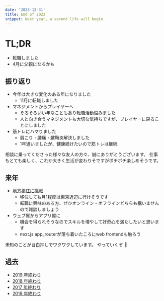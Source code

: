 ```yaml
---
date: '2023-12-31'
title: End of 2023
snippet: Next year, a second life will begin
---
```


# TL;DR

- 転職しました
- 4月に父親になるかも

## 振り返り

- 今年は大きな変化のある年になりました
    - 11月に転職しました
- マネジメントからプレイヤーへ
    - そろそろいい年なこともあり転職活動悩みました
    - 人と向き合うマネジメントも大切な気持ちですが、プレイヤーに戻ることにしました
- 筋トレにハマりました
    - 肩こり・腰痛・腱鞘炎解決しました
    - 1年通いましたが、健康続けたいので筋トレは継続

相談に乗ってくださった様々な友人の方々、誠にありがとうございます。
仕事もとても楽しく、これか大きく生活が変わりそですがボチボチ楽しめそうです。


## 来年

- [地方移住に挑戦](https://9renpoto.win/entry/2023/09/09/migration-plan)
    - 移住しても月1程度は東京近辺に行けそうです
    - 転職に興味のある方、ぜひオンライン・オフラインどちらも構いませんので雑談しましょう
- ウェブ屋からアプリ屋に
    - 機会を得られそうなのでスキルを増やして好奇心を満たしたいと思います
    - next.js app_routerが落ち着いたころにweb frontendも触ろう

未知のことが目白押しでワクワクしています。
やっていくぞ 💪


## 過去

- [2019 年終わり](https://9renpoto.win/2019/12/31/)
- [2018 年終わり](https://9renpoto.win/2018/12/31/2018-end/)
- [2017 年終わり](https://9renpoto.win/2017/12/31/2017-end/)
- [2016 年終わり](https://9renpoto.win/2017/01/01/2016/)

